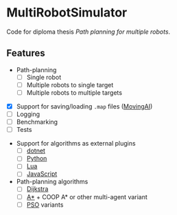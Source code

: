 ﻿# MultiRobotSimulator

Code for diploma thesis *Path planning for multiple robots*.

## Features

- Path-planning
  - [ ] Single robot
  - [ ] Multiple robots to single target
  - [ ] Multiple robots to multiple targets
- [x] Support for saving/loading `.map` files ([MovingAI](https://www.movingai.com/benchmarks/formats.html))
- [ ] Logging
- [ ] Benchmarking
- [ ] Tests
- Support for algorithms as external plugins
  - [ ] [dotnet](https://docs.microsoft.com/en-us/dotnet/core/tutorials/creating-app-with-plugin-support)
  - [ ] [Python](https://stackoverflow.com/a/53612533)
  - [ ] [Lua](https://www.moonsharp.org/)
  - [ ] [JavaScript](https://github.com/Microsoft/ClearScript)
- Path-planning algorithms
  - [ ] [Dijkstra](https://en.wikipedia.org/wiki/Dijkstra%27s_algorithm)
  - [ ] [A*](https://en.wikipedia.org/wiki/A*_search_algorithm) + COOP A* or other multi-agent variant
  - [ ] [PSO](https://en.wikipedia.org/wiki/Particle_swarm_optimization) variants